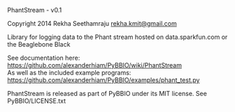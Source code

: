 PhantStream - v0.1

Copyright 2014 Rekha Seethamraju
rekha.kmit@gmail.com

Library for logging data to the Phant stream hosted on data.sparkfun.com
or the Beaglebone Black

See documentation here:  
https://github.com/alexanderhiam/PyBBIO/wiki/PhantStream  
As well as the included example programs:  
https://github.com/alexanderhiam/PyBBIO/examples/phant_test.py

PhantStream is released as part of PyBBIO under its MIT license.
See PyBBIO/LICENSE.txt
